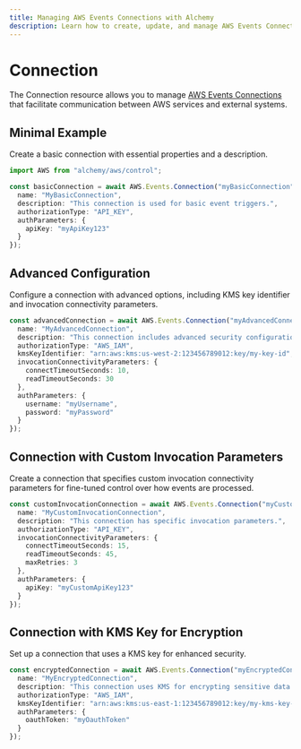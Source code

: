 ```yaml
---
title: Managing AWS Events Connections with Alchemy
description: Learn how to create, update, and manage AWS Events Connections using Alchemy Cloud Control.
---
```


# Connection

The Connection resource allows you to manage [AWS Events Connections](https://docs.aws.amazon.com/events/latest/userguide/) that facilitate communication between AWS services and external systems. 

## Minimal Example

Create a basic connection with essential properties and a description.

```ts
import AWS from "alchemy/aws/control";

const basicConnection = await AWS.Events.Connection("myBasicConnection", {
  name: "MyBasicConnection",
  description: "This connection is used for basic event triggers.",
  authorizationType: "API_KEY",
  authParameters: {
    apiKey: "myApiKey123"
  }
});
```

## Advanced Configuration

Configure a connection with advanced options, including KMS key identifier and invocation connectivity parameters.

```ts
const advancedConnection = await AWS.Events.Connection("myAdvancedConnection", {
  name: "MyAdvancedConnection",
  description: "This connection includes advanced security configurations.",
  authorizationType: "AWS_IAM",
  kmsKeyIdentifier: "arn:aws:kms:us-west-2:123456789012:key/my-key-id",
  invocationConnectivityParameters: {
    connectTimeoutSeconds: 10,
    readTimeoutSeconds: 30
  },
  authParameters: {
    username: "myUsername",
    password: "myPassword"
  }
});
```

## Connection with Custom Invocation Parameters

Create a connection that specifies custom invocation connectivity parameters for fine-tuned control over how events are processed.

```ts
const customInvocationConnection = await AWS.Events.Connection("myCustomInvocationConnection", {
  name: "MyCustomInvocationConnection",
  description: "This connection has specific invocation parameters.",
  authorizationType: "API_KEY",
  invocationConnectivityParameters: {
    connectTimeoutSeconds: 15,
    readTimeoutSeconds: 45,
    maxRetries: 3
  },
  authParameters: {
    apiKey: "myCustomApiKey123"
  }
});
```

## Connection with KMS Key for Encryption

Set up a connection that uses a KMS key for enhanced security.

```ts
const encryptedConnection = await AWS.Events.Connection("myEncryptedConnection", {
  name: "MyEncryptedConnection",
  description: "This connection uses KMS for encrypting sensitive data.",
  authorizationType: "AWS_IAM",
  kmsKeyIdentifier: "arn:aws:kms:us-east-1:123456789012:key/my-kms-key-id",
  authParameters: {
    oauthToken: "myOauthToken"
  }
});
```